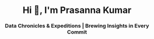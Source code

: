 <h1 align="center">Hi 👋, I'm Prasanna Kumar</h1>
<h3 align="center">Data Chronicles & Expeditions | Brewing Insights in Every Commit</h3>
